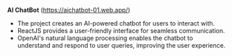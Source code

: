 **AI ChatBot**
(https://aichatbot-01.web.app/)
- The project creates an AI-powered chatbot for users to interact with.
- ReactJS provides a user-friendly interface for seamless communication.
- OpenAI's natural language processing enables the chatbot to understand and respond to user queries, improving the user experience.


